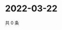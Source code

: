 # 2022-03-22

共 0 条

<!-- BEGIN WEIBO -->
<!-- 最后更新时间 Tue Mar 22 2022 22:14:09 GMT+0800 (China Standard Time) -->

<!-- END WEIBO -->
